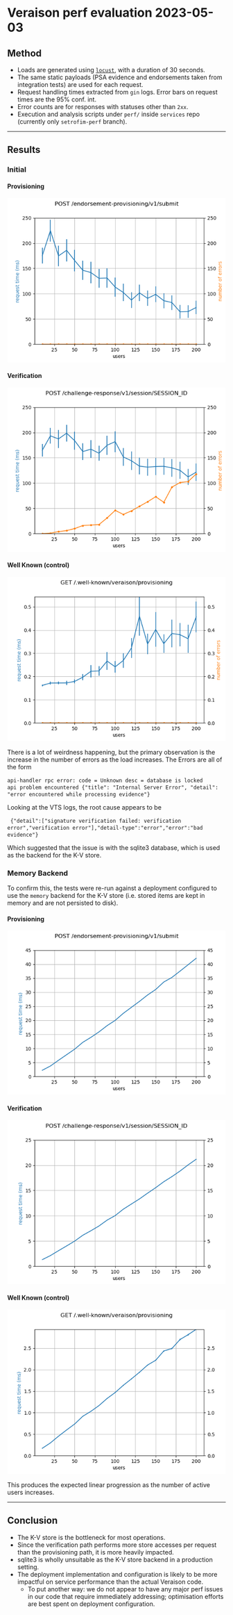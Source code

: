 # Veraison perf evaluation 2023-05-03

## Method

- Loads are generated using [`locust`](https://locust.io/), with a duration of 30 seconds.
- The same static payloads (PSA evidence and endorsements taken from
  integration tests) are used for each request.
- Request handling times extracted from `gin` logs. Error bars on request times
  are the 95% conf. int.
- Error counts are for responses with statuses other than `2xx`.
- Execution and analysis scripts under `perf/` inside `services` repo
  (currently only `setrofim-perf` branch).

---

## Results

### Initial

#### Provisioning

![height:500px center](../notebooks/figs/prov-stats-adrenaline-plug-sql.png)

#### Verification

![height:500px center](../notebooks/figs/verif-stats-adrenaline-plug-sql.png)

#### Well Known (control)

![height:500px center](../notebooks/figs/wellknown-stats-adrenaline-plug-sql.png)


There is a lot of weirdness happening, but the primary observation is the
increase in the number of errors as the load increases. The Errors are all of
the form

```
api-handler	rpc error: code = Unknown desc = database is locked
api	problem encountered	{"title": "Internal Server Error", "detail": "error encountered while processing evidence"}
```

Looking at the VTS logs, the root cause appears to be

```
 {"detail":["signature verification failed: verification error","verification error"],"detail-type":"error","error":"bad evidence"}
```

Which suggested that the issue is with the sqlite3 database, which is
used as the backend for the K-V store.

### Memory Backend

To confirm this, the tests were re-run against a deployment configured to use
the `memory` backend for the K-V store (i.e. stored items are kept in memory
and are not persisted to disk).

#### Provisioning

![height:500px center](../notebooks/figs/prov-stats-adrenaline-plug-mem.png)

#### Verification

![height:500px center](../notebooks/figs/verif-stats-adrenaline-plug-mem.png)

#### Well Known (control)

![height:500px center](../notebooks/figs/wellknown-stats-adrenaline-plug-mem.png)

This produces the expected linear progression as the number of active users
increases.

---

## Conclusion

- The K-V store is the bottleneck for most operations.
- Since the verification path performs more store accesses per request than the
  provisioning path, it is more heavily impacted.
- sqlite3 is wholly unsuitable as the K-V store backend in a production
  setting.
- The deployment implementation and configuration is likely to be more
  impactful on service performance than the actual Veraison code.
  - To put another way: we do not appear to have any major perf issues in our
    code that require immediately addressing; optimisation efforts are best
    spent on deployment configuration.
